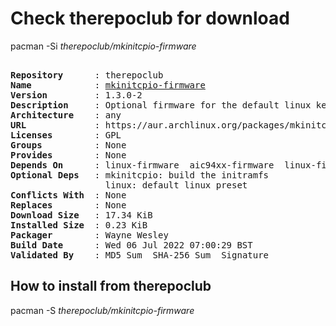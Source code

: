 # Check therepoclub for download

pacman -Si *therepoclub/mkinitcpio-firmware*

<div class="highlight"><pre class="highlight"><text>
<b>Repository</b>      : therepoclub
<b>Name</b>            : <a href="../../x86_64/mkinitcpio-firmware-1.3.0-2-any.pkg.tar.zst">mkinitcpio-firmware</a>
<b>Version</b>         : 1.3.0-2
<b>Description</b>     : Optional firmware for the default linux kernel to get rid of the annoying 'WARNING: Possibly missing firmware for module:' messages
<b>Architecture</b>    : any
<b>URL</b>             : https://aur.archlinux.org/packages/mkinitcpio-firmware
<b>Licenses</b>        : GPL
<b>Groups</b>          : None
<b>Provides</b>        : None
<b>Depends On</b>      : linux-firmware  aic94xx-firmware  linux-firmware-qlogic  linux-firmware-bnx2x  linux-firmware-liquidio  linux-firmware-mellanox  linux-firmware-nfp  wd719x-firmware  upd72020x-fw
<b>Optional Deps</b>   : mkinitcpio: build the initramfs
                  linux: default linux preset
<b>Conflicts With</b>  : None
<b>Replaces</b>        : None
<b>Download Size</b>   : 17.34 KiB
<b>Installed Size</b>  : 0.23 KiB
<b>Packager</b>        : Wayne Wesley <wayne6324@gmail.com>
<b>Build Date</b>      : Wed 06 Jul 2022 07:00:29 BST
<b>Validated By</b>    : MD5 Sum  SHA-256 Sum  Signature
</text></pre></div>

## How to install from therepoclub

pacman -S *therepoclub/mkinitcpio-firmware*
